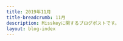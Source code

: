 ```yaml
---
title: 2019年11月
title-breadcrumb: 11月
description: Misskeyに関するブログポストです。
layout: blog-index
---
```

